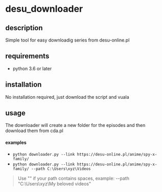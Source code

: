 # desu_downloader

## description
Simple tool for easy downloadig series from desu-online.pl

## requirements

- python 3.6 or later



## installation
No installation required, just download the script and vuala

## usage

The downloader will create a new folder for the episodes and then download them from cda.pl

#### examples
- ```python downloader.py --link https://desu-online.pl/anime/spy-x-family/```
- ```python downloader.py --link https://desu-online.pl/anime/spy-x-family/ --path C:\Users\xyz\Videos``` 

> Use "" if your path contains spaces, example: --path "C:\Users\xyz\My beloved videos"
